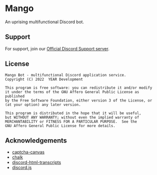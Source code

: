 
# Mango

An uprising multifunctional Discord bot.


## Support

For support, join our [Official Discord Support server](https://discord.gg/B8Fs6Qe6Eq).


## License

    Mango Bot - multifunctional Discord application service.
    Copyright (C) 2022  YEAR Development

    This program is free software: you can redistribute it and/or modify
    it under the terms of the GNU Affero General Public License as published
    by the Free Software Foundation, either version 3 of the License, or
    (at your option) any later version.

    This program is distributed in the hope that it will be useful,
    but WITHOUT ANY WARRANTY; without even the implied warranty of
    MERCHANTABILITY or FITNESS FOR A PARTICULAR PURPOSE.  See the
    GNU Affero General Public License for more details.


## Acknowledgements

 - [captcha-canvas](https://github.com/Shashank3736/captcha-canvas)
 - [chalk](https://github.com/chalk/chalk)
 - [discord-html-transcripts](https://github.com/ItzDerock/discord-html-transcripts)
 - [discord.js](https://github.com/discordjs/discord.js)
 
